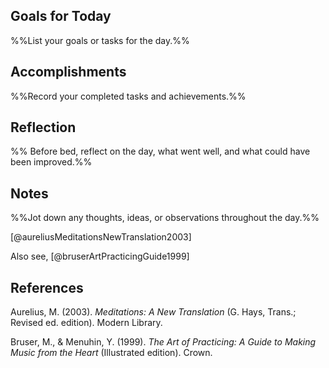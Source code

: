 ## Goals for Today
%%List your goals or tasks for the day.%%

## Accomplishments
%%Record your completed tasks and achievements.%%

## Reflection
%% Before bed, reflect on the day, what went well, and what could have been improved.%%

## Notes
%%Jot down any thoughts, ideas, or observations throughout the day.%%

[@aureliusMeditationsNewTranslation2003]

Also see, [@bruserArtPracticingGuide1999]

## References

Aurelius, M. (2003). _Meditations: A New Translation_ (G. Hays, Trans.; Revised ed. edition). Modern Library.

Bruser, M., & Menuhin, Y. (1999). _The Art of Practicing: A Guide to Making Music from the Heart_ (Illustrated edition). Crown.